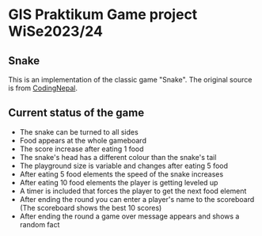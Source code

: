 # GIS Praktikum Game project WiSe2023/24

## Snake
This is an implementation of the classic game "Snake". The original source is from [CodingNepal](http://youtube.com/codingnepal).

## Current status of the game
- The snake can be turned to all sides
- Food appears at the whole gameboard
- The score increase after eating 1 food
- The snake's head has a different colour than the snake's tail
- The playground size is variable and changes after eating 5 food
- After eating 5 food elements the speed of the snake increases
- After eating 10 food elements the player is getting leveled up
- A timer is included that forces the player to get the next food element
- After ending the round you can enter a player's name to the scoreboard (The scoreboard shows the best 10 scores)
- After ending the round a game over message appears and shows a random fact

